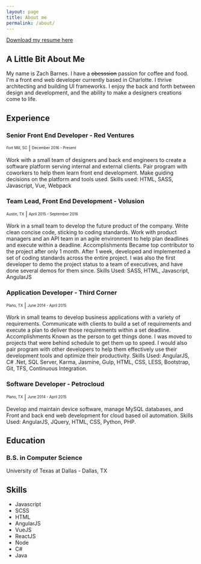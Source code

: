 ```yaml
---
layout: page
title: About me
permalink: /about/
---
```


<a href="/assets/download/Zachary_Barnes_Resume.pdf" target="_blank" class="button">Download my resume here</a>

## A Little Bit About Me
My name is Zach Barnes. I have a ~~obesssion~~ passion for coffee and food. I'm a front end web developer currently based in Charlotte. 
I thrive architecting and building UI frameworks. I enjoy the back and forth between design and development,
and the ability to make a designers creations come to life.

## Experience

### Senior Front End Developer - Red Ventures
<sup><sub>Fort Mill, SC</sub></sup> | 
<sup><sub>December 2016 - Present</sub></sup>

Work with a small team of designers and back end engineers to create a software platform serving internal and external clients. 
Pair program with coworkers to help them learn front end development. Make guiding decisions on the platform and tools used. 
Skills used: HTML, SASS, Javascript, Vue, Webpack

### Team Lead, Front End Development - Volusion
<sup><sub>Austin, TX</sub></sup> | 
<sup><sub>April 2015 - September 2016</sub></sup>

Work in a small team to develop the future product of the company. 
Write clean concise code, sticking to coding standards. 
Work with product managers and an API team in an agile environment to help plan deadlines and execute within a deadline. 
Accomplishments Became top contributor to the project after only 1 month. 
After 1 week, developed and implemented a set of coding standards across the entire project. 
I was also the first developer to demo the project status to a team of executives, and have done several demos for them since. 
Skills Used: SASS, HTML, Javascript, AngularJS

### Application Developer - Third Corner
<sup><sub>Plano, TX</sub></sup> | 
<sup><sub>June 2014 - April 2015</sub></sup>

Work in small teams to develop business applications with a variety of requirements. 
Communicate with clients to build a set of requirements and execute a plan to deliver those requirements within a set deadline. 
Accomplishments Known as the person to get things done. I was moved to projects that were behind schedule to get them up to speed. 
I would also pair program with other developers to help them effectively use their development tools and optimize their productivity. 
Skills Used: AngularJS, C# .Net, SQL Server, Karma, Jasmine, Gulp, HTML, CSS, LESS, Bootstrap, Git, TFS, Continuous Integration.

### Software Developer - Petrocloud
<sup><sub>Plano, TX</sub></sup> | 
<sup><sub>June 2014 - April 2015</sub></sup>

Develop and maintain device software, manage MySQL databases, and Front and back end web development for cloud based oil automation.
Skills Used: AngularJS, JQuery, HTML, CSS, Python, PHP.

## Education

### B.S. in Computer Science
University of Texas at Dallas - Dallas, TX

## Skills
- Javascript
- SCSS
- HTML
- AngularJS
- VueJS
- ReactJS
- Node
- C#
- Java
